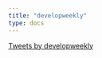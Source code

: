 ```yaml
---
title: "developweekly"
type: docs
---
```


<a class="twitter-timeline" data-lang="en" data-width="100%" href="https://twitter.com/developweekly?ref_src=twsrc%5Etfw">Tweets by developweekly</a>
